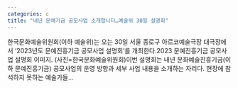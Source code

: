 ```yaml
---
categories: c
title: "내년 문예기금 공모사업 소개합니다…예술위 30일 설명회"
---
```

 한국문화예술위원회(이하 예술위)는 오는 30일 서울 종로구 아르코예술극장 대극장에서 ‘2023년도 문예진흥기금 공모사업 설명회’를 개최한다.2023 문예진흥기금 공모사업 설명회 이미지. (사진=한국문화예술위원회)이번 설명회는 내년 문화예술진흥기금(이하 문예진흥기금) 공모사업의 운영 방향과 세부 사업 내용을 소개하는 자리다. 현장에 참석하지 못하는 예술가들...
